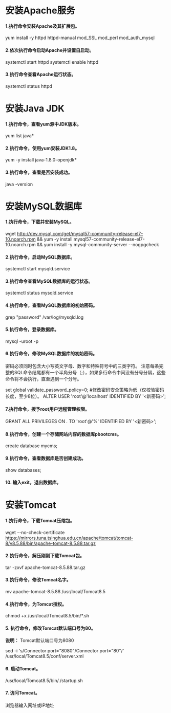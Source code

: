 # 安装Apache服务

#### 1.执行命令安装Apache及其扩展包。

yum install -y httpd httpd-manual mod_SSL mod_perl mod_auth_mysql

#### 2.依次执行命令启动Apache并设置自启动。

systemctl start httpd
systemctl enable httpd

#### 3.执行命令查看Apache运行状态。

systemctl status httpd



# 安装Java JDK

#### 1.执行命令，查看yum源中JDK版本。

yum list java*

#### 2.执行命令，使用yum安装JDK1.8。

yum -y install java-1.8.0-openjdk*

#### 3.执行命令，查看是否安装成功。

java -version



# 安装MySQL数据库

#### 1.执行命令，下载并安装MySQL。

wget http://dev.mysql.com/get/mysql57-community-release-el7-10.noarch.rpm &&
yum -y install mysql57-community-release-el7-10.noarch.rpm &&
yum install -y mysql-community-server --nogpgcheck

#### 2.执行命令，启动MySQL数据库。

systemctl start mysqld.service

#### 3.执行命令查看MySQL数据库的运行状态。

systemctl status mysqld.service

#### 4.执行命令，查看MySQL数据库的初始密码。

grep "password" /var/log/mysqld.log

#### 5.执行命令，登录数据库。

mysql -uroot -p

#### 6.执行命令，修改MySQL数据库的初始密码。

密码必须同时包含大小写英文字母、数字和特殊符号中的三类字符。
注意每条完整的SQL命令结尾都有一个半角分号（;），如果多行命令中间没有分号分隔，这些命令将不会执行，直至遇到一个分号。

set global validate_password_policy=0;  #修改密码安全策略为低（仅校验密码长度，至少8位）。
ALTER USER 'root'@'localhost' IDENTIFIED BY '<新密码>';

#### 7.执行命令，授予root用户远程管理权限。

GRANT ALL PRIVILEGES ON *.* TO 'root'@'%' IDENTIFIED BY '<新密码>';

#### 8.执行命令，创建一个存储网站内容的数据库pbootcms。

create database mycms; 

#### 9.执行命令，查看数据库是否创建成功。

show databases;

#### 10. 输入exit，退出数据库。



# 安装Tomcat

#### 1.执行命令，下载Tomcat压缩包。

wget --no-check-certificate https://mirrors.tuna.tsinghua.edu.cn/apache/tomcat/tomcat-8/v8.5.88/bin/apache-tomcat-8.5.88.tar.gz

#### 2.执行命令，解压刚刚下载Tomcat包。

tar -zxvf apache-tomcat-8.5.88.tar.gz

#### 3.执行命令，修改Tomcat名字。

mv apache-tomcat-8.5.88 /usr/local/Tomcat8.5

#### 4.执行命令，为Tomcat授权。

chmod +x /usr/local/Tomcat8.5/bin/*.sh

#### 5. 执行命令，修改Tomcat默认端口号为80。

**说明：** Tomcat默认端口号为8080

sed -i 's/Connector port="8080"/Connector port="80"/' /usr/local/Tomcat8.5/conf/server.xml

#### 6. 启动Tomcat。

/usr/local/Tomcat8.5/bin/./startup.sh

#### 7. 访问Tomcat。

浏览器输入网址或IP地址